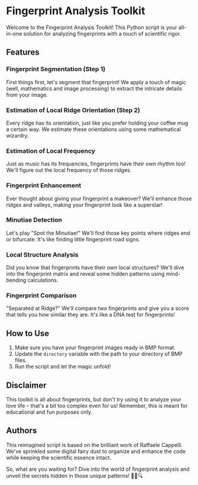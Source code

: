 # Fingerprint Analysis Toolkit

Welcome to the Fingerprint Analysis Toolkit! This Python script is your all-in-one solution for analyzing fingerprints with a touch of scientific rigor.

## Features

### Fingerprint Segmentation (Step 1)

First things first, let's segment that fingerprint! We apply a touch of magic (well, mathematics and image processing) to extract the intricate details from your image.

### Estimation of Local Ridge Orientation (Step 2)

Every ridge has its orientation, just like you prefer holding your coffee mug a certain way. We estimate these orientations using some mathematical wizardry.

### Estimation of Local Frequency

Just as music has its frequencies, fingerprints have their own rhythm too! We'll figure out the local frequency of those ridges.

### Fingerprint Enhancement

Ever thought about giving your fingerprint a makeover? We'll enhance those ridges and valleys, making your fingerprint look like a superstar!

### Minutiae Detection

Let's play "Spot the Minutiae!" We'll find those key points where ridges end or bifurcate. It's like finding little fingerprint road signs.

### Local Structure Analysis

Did you know that fingerprints have their own local structures? We'll dive into the fingerprint matrix and reveal some hidden patterns using mind-bending calculations.

### Fingerprint Comparison

"Separated at Ridge?" We'll compare two fingerprints and give you a score that tells you how similar they are. It's like a DNA test for fingerprints!

## How to Use

1. Make sure you have your fingerprint images ready in BMP format.
2. Update the `directory` variable with the path to your directory of BMP files.
3. Run the script and let the magic unfold!

## Disclaimer

This toolkit is all about fingerprints, but don't try using it to analyze your love life – that's a bit too complex even for us! Remember, this is meant for educational and fun purposes only.

## Authors

This reimagined script is based on the brilliant work of Raffaele Cappelli. We've sprinkled some digital fairy dust to organize and enhance the code while keeping the scientific essence intact.

So, what are you waiting for? Dive into the world of fingerprint analysis and unveil the secrets hidden in those unique patterns! 🕵️‍♂️🔍
